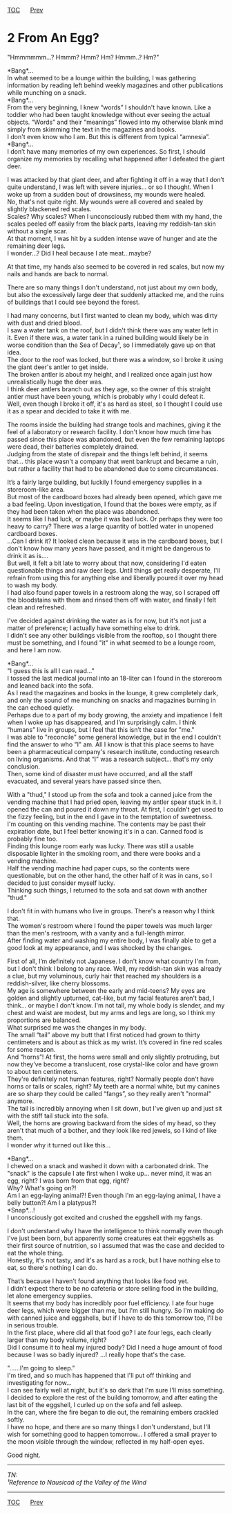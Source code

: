 [TOC](../readme.md)&nbsp;&nbsp;&nbsp;&nbsp;&nbsp;&nbsp;[Prev](section_0001.md)&nbsp;&nbsp;&nbsp;&nbsp;&nbsp;&nbsp;



# 2 From An Egg?

"Hmmmmmm...? Hmmm? Hmm? Hm? Hmmm..? Hm?"  
  
\*Bang\*…  
In what seemed to be a lounge within the building, I was gathering
information by reading left behind weekly magazines and other
publications while munching on a snack.  
\*Bang\*…  
From the very beginning, I knew “words” I shouldn't have known. Like a
toddler who had been taught knowledge without ever seeing the actual
objects. “Words” and their “meanings” flowed into my otherwise blank
mind simply from skimming the text in the magazines and books.  
I don't even know who I am. But this is different from typical
“amnesia”.  
\*Bang\*…  
I don’t have many memories of my own experiences. So first, I should
organize my memories by recalling what happened after I defeated the
giant deer.  
  
I was attacked by that giant deer, and after fighting it off in a way
that I don’t quite understand, I was left with severe injuries… or so I
thought. When I woke up from a sudden bout of drowsiness, my wounds were
healed.  
No, that's not quite right. My wounds were all covered and sealed by
slightly blackened red scales.  
Scales? Why scales? When I unconsciously rubbed them with my hand, the
scales peeled off easily from the black parts, leaving my reddish-tan
skin without a single scar.  
At that moment, I was hit by a sudden intense wave of hunger and ate the
remaining deer legs.  
I wonder…? Did I heal because I ate meat…maybe?  
  
At that time, my hands also seemed to be covered in red scales, but now
my nails and hands are back to normal.  
  
There are so many things I don't understand, not just about my own body,
but also the excessively large deer that suddenly attacked me, and the
ruins of buildings that I could see beyond the forest.  
  
I had many concerns, but I first wanted to clean my body, which was
dirty with dust and dried blood.  
I saw a water tank on the roof, but I didn't think there was any water
left in it. Even if there was, a water tank in a ruined building would
likely be in worse condition than the Sea of Decay¹, so I immediately
gave up on that idea.  
The door to the roof was locked, but there was a window, so I broke it
using the giant deer's antler to get inside.  
The broken antler is about my height, and I realized once again just how
unrealistically huge the deer was.  
I think deer antlers branch out as they age, so the owner of this
straight antler must have been young, which is probably why I could
defeat it.  
Well, even though I broke it off, it's as hard as steel, so I thought I
could use it as a spear and decided to take it with me.  
  
The rooms inside the building had strange tools and machines, giving it
the feel of a laboratory or research facility. I don't know how much
time has passed since this place was abandoned, but even the few
remaining laptops were dead, their batteries completely drained.  
Judging from the state of disrepair and the things left behind, it seems
that… this place wasn't a company that went bankrupt and became a ruin,
but rather a facility that had to be abandoned due to some
circumstances.  
  
It’s a fairly large building, but luckily I found emergency supplies in
a storeroom-like area.  
But most of the cardboard boxes had already been opened, which gave me a
bad feeling. Upon investigation, I found that the boxes were empty, as
if they had been taken when the place was abandoned.  
It seems like I had luck, or maybe it was bad luck. Or perhaps they were
too heavy to carry? There was a large quantity of bottled water in
unopened cardboard boxes.  
…Can I drink it? It looked clean because it was in the cardboard boxes,
but I don't know how many years have passed, and it might be dangerous
to drink it as is….  
But well, it felt a bit late to worry about that now, considering I'd
eaten questionable things and raw deer legs. Until things get really
desperate, I'll refrain from using this for anything else and liberally
poured it over my head to wash my body.  
I had also found paper towels in a restroom along the way, so I scraped
off the bloodstains with them and rinsed them off with water, and
finally I felt clean and refreshed.  
  
I've decided against drinking the water as is for now, but it's not just
a matter of preference; I actually have something else to drink.  
I didn't see any other buildings visible from the rooftop, so I thought
there must be something, and I found "it" in what seemed to be a lounge
room, and here I am now.  
  
\*Bang\*...  
"I guess this is all I can read..."  
I tossed the last medical journal into an 18-liter can I found in the
storeroom and leaned back into the sofa.  
As I read the magazines and books in the lounge, it grew completely
dark, and only the sound of me munching on snacks and magazines burning
in the can echoed quietly.  
Perhaps due to a part of my body growing, the anxiety and impatience I
felt when I woke up has disappeared, and I’m surprisingly calm. I think
“humans” live in groups, but I feel that this isn’t the case for "me."  
I was able to "reconcile" some general knowledge, but in the end I
couldn't find the answer to who "I" am. All I know is that this place
seems to have been a pharmaceutical company's research institute,
conducting research on living organisms. And that “I” was a research
subject... that's my only conclusion.  
Then, some kind of disaster must have occurred, and all the staff
evacuated, and several years have passed since then.  
  
With a "thud," I stood up from the sofa and took a canned juice from the
vending machine that I had pried open, leaving my antler spear stuck in
it. I opened the can and poured it down my throat. At first, I couldn’t
get used to the fizzy feeling, but in the end I gave in to the
temptation of sweetness.  
I'm counting on this vending machine. The contents may be past their
expiration date, but I feel better knowing it's in a can. Canned food is
probably fine too.  
Finding this lounge room early was lucky. There was still a usable
disposable lighter in the smoking room, and there were books and a
vending machine.  
Half the vending machine had paper cups, so the contents were
questionable, but on the other hand, the other half of it was in cans,
so I decided to just consider myself lucky.  
Thinking such things, I returned to the sofa and sat down with another
"thud."  
  
I don't fit in with humans who live in groups. There's a reason why I
think that.  
The women's restroom where I found the paper towels was much larger than
the men's restroom, with a vanity and a full-length mirror.  
After finding water and washing my entire body, I was finally able to
get a good look at my appearance, and I was shocked by the changes.  
  
First of all, I’m definitely not Japanese. I don't know what country I'm
from, but I don't think I belong to any race. Well, my reddish-tan skin
was already a clue, but my voluminous, curly hair that reached my
shoulders is a reddish-silver, like cherry blossoms.  
My age is somewhere between the early and mid-teens? My eyes are golden
and slightly upturned, cat-like, but my facial features aren't bad, I
think… or maybe I don't know. I'm not tall, my whole body is slender,
and my chest and waist are modest, but my arms and legs are long, so I
think my proportions are balanced.  
What surprised me was the changes in my body.  
The small “tail” above my butt that I first noticed had grown to thirty
centimeters and is about as thick as my wrist. It’s covered in fine red
scales for some reason.  
And “horns”! At first, the horns were small and only slightly
protruding, but now they’ve become a translucent, rose crystal-like
color and have grown to about ten centimeters.  
They're definitely not human features, right? Normally people don't have
horns or tails or scales, right? My teeth are a normal white, but my
canines are so sharp they could be called “fangs”, so they really aren't
"normal" anymore.  
The tail is incredibly annoying when I sit down, but I've given up and
just sit with the stiff tail stuck into the sofa.  
Well, the horns are growing backward from the sides of my head, so they
aren't that much of a bother, and they look like red jewels, so I kind
of like them.  
I wonder why it turned out like this...  
  
\*Bang\*…  
I chewed on a snack and washed it down with a carbonated drink. The
"snack" is the capsule I ate first when I woke up… never mind, it was an
egg, right? I was born from that egg, right?  
Why? What's going on?!  
Am I an egg-laying animal?! Even though I'm an egg-laying animal, I have
a belly button?! Am I a platypus?!  
\*Snap\*...!  
I unconsciously got excited and crushed the eggshell with my fangs.  
  
I don't understand why I have the intelligence to think normally even
though I've just been born, but apparently some creatures eat their
eggshells as their first source of nutrition, so I assumed that was the
case and decided to eat the whole thing.  
Honestly, it's not tasty, and it's as hard as a rock, but I have nothing
else to eat, so there's nothing I can do.  
  
That’s because I haven’t found anything that looks like food yet.  
I didn’t expect there to be no cafeteria or store selling food in the
building, let alone emergency supplies.  
It seems that my body has incredibly poor fuel efficiency. I ate four
huge deer legs, which were bigger than me, but I'm still hungry. So I'm
making do with canned juice and eggshells, but if I have to do this
tomorrow too, I’ll be in serious trouble.  
In the first place, where did all that food go? I ate four legs, each
clearly larger than my body volume, right?  
Did I consume it to heal my injured body? Did I need a huge amount of
food because I was so badly injured? …I really hope that's the case.  
  
"……I'm going to sleep."  
I'm tired, and so much has happened that I'll put off thinking and
investigating for now…  
I can see fairly well at night, but it's so dark that I'm sure I'll miss
something.  
I decided to explore the rest of the building tomorrow, and after eating
the last bit of the eggshell, I curled up on the sofa and fell asleep.  
In the can, where the fire began to die out, the remaining embers
crackled softly.  
I have no hope, and there are so many things I don't understand, but
I'll wish for something good to happen tomorrow… I offered a small
prayer to the moon visible through the window, reflected in my half-open
eyes.  
  
Good night.  
  
  

------------------------------------------------------------------------

*TN:  
¹Reference to Nausicaä of the Valley of the Wind*  
  


---
[TOC](../readme.md)&nbsp;&nbsp;&nbsp;&nbsp;&nbsp;&nbsp;[Prev](section_0001.md)&nbsp;&nbsp;&nbsp;&nbsp;&nbsp;&nbsp;

